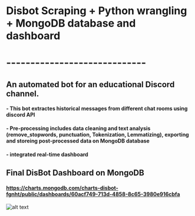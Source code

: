 # Disbot Scraping + Python wrangling + MongoDB database and dashboard
# -----------------------------
## An automated bot for an educational Discord channel.
#### - This bot extractes historical messages from different chat rooms using discord API 
#### - Pre-processing includes data cleaning and text analysis (remove_stopwords, punctuation, Tokenization, Lemmatizing), exporting and storeing post-processed data on MongoDB database
#### - integrated real-time dashboard
  
## Final DisBot Dashboard on MongoDB
#### https://charts.mongodb.com/charts-disbot-fgnht/public/dashboards/60acf749-713d-4858-8c65-3980e916cbfa
![alt text](http://url/to/img.png)
